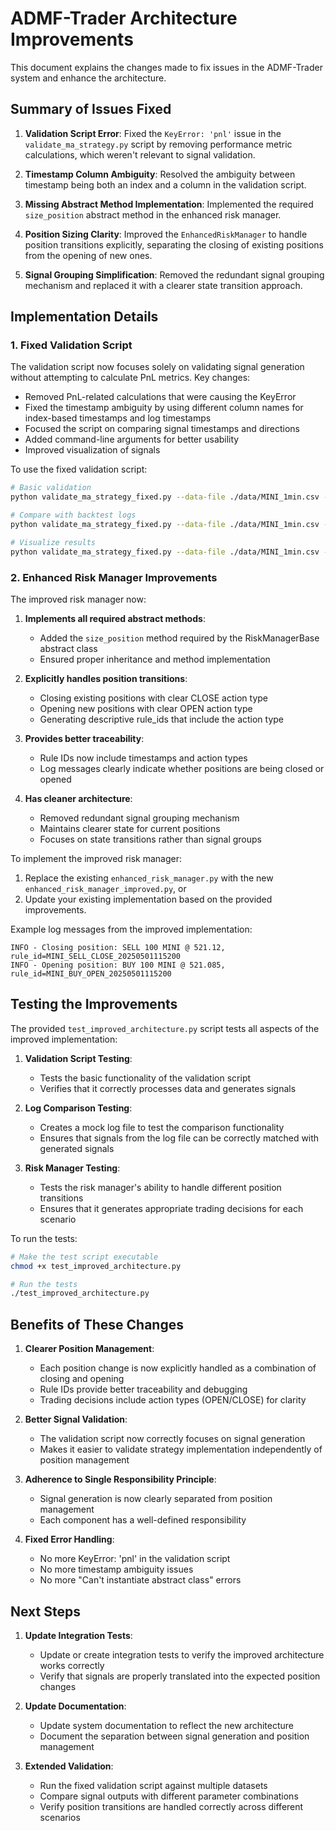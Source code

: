 # ADMF-Trader Architecture Improvements

This document explains the changes made to fix issues in the ADMF-Trader system and enhance the architecture.

## Summary of Issues Fixed

1. **Validation Script Error**: Fixed the `KeyError: 'pnl'` issue in the `validate_ma_strategy.py` script by removing performance metric calculations, which weren't relevant to signal validation.

2. **Timestamp Column Ambiguity**: Resolved the ambiguity between timestamp being both an index and a column in the validation script.

3. **Missing Abstract Method Implementation**: Implemented the required `size_position` abstract method in the enhanced risk manager.

4. **Position Sizing Clarity**: Improved the `EnhancedRiskManager` to handle position transitions explicitly, separating the closing of existing positions from the opening of new ones.

5. **Signal Grouping Simplification**: Removed the redundant signal grouping mechanism and replaced it with a clearer state transition approach.

## Implementation Details

### 1. Fixed Validation Script

The validation script now focuses solely on validating signal generation without attempting to calculate PnL metrics. Key changes:

- Removed PnL-related calculations that were causing the KeyError
- Fixed the timestamp ambiguity by using different column names for index-based timestamps and log timestamps
- Focused the script on comparing signal timestamps and directions
- Added command-line arguments for better usability
- Improved visualization of signals

To use the fixed validation script:

```bash
# Basic validation
python validate_ma_strategy_fixed.py --data-file ./data/MINI_1min.csv --symbol MINI --fast-window 5 --slow-window 15

# Compare with backtest logs
python validate_ma_strategy_fixed.py --data-file ./data/MINI_1min.csv --compare-log improved_architecture_test.log

# Visualize results
python validate_ma_strategy_fixed.py --data-file ./data/MINI_1min.csv --visualize
```

### 2. Enhanced Risk Manager Improvements

The improved risk manager now:

1. **Implements all required abstract methods**:
   - Added the `size_position` method required by the RiskManagerBase abstract class
   - Ensured proper inheritance and method implementation

2. **Explicitly handles position transitions**:
   - Closing existing positions with clear CLOSE action type
   - Opening new positions with clear OPEN action type
   - Generating descriptive rule_ids that include the action type

3. **Provides better traceability**:
   - Rule IDs now include timestamps and action types
   - Log messages clearly indicate whether positions are being closed or opened

4. **Has cleaner architecture**:
   - Removed redundant signal grouping mechanism
   - Maintains clearer state for current positions
   - Focuses on state transitions rather than signal groups

To implement the improved risk manager:

1. Replace the existing `enhanced_risk_manager.py` with the new `enhanced_risk_manager_improved.py`, or
2. Update your existing implementation based on the provided improvements.

Example log messages from the improved implementation:

```
INFO - Closing position: SELL 100 MINI @ 521.12, rule_id=MINI_SELL_CLOSE_20250501115200
INFO - Opening position: BUY 100 MINI @ 521.085, rule_id=MINI_BUY_OPEN_20250501115200
```

## Testing the Improvements

The provided `test_improved_architecture.py` script tests all aspects of the improved implementation:

1. **Validation Script Testing**:
   - Tests the basic functionality of the validation script
   - Verifies that it correctly processes data and generates signals

2. **Log Comparison Testing**:
   - Creates a mock log file to test the comparison functionality
   - Ensures that signals from the log file can be correctly matched with generated signals

3. **Risk Manager Testing**:
   - Tests the risk manager's ability to handle different position transitions
   - Ensures that it generates appropriate trading decisions for each scenario

To run the tests:

```bash
# Make the test script executable
chmod +x test_improved_architecture.py

# Run the tests
./test_improved_architecture.py
```

## Benefits of These Changes

1. **Clearer Position Management**:
   - Each position change is now explicitly handled as a combination of closing and opening
   - Rule IDs provide better traceability and debugging
   - Trading decisions include action types (OPEN/CLOSE) for clarity

2. **Better Signal Validation**:
   - The validation script now correctly focuses on signal generation
   - Makes it easier to validate strategy implementation independently of position management

3. **Adherence to Single Responsibility Principle**:
   - Signal generation is now clearly separated from position management
   - Each component has a well-defined responsibility

4. **Fixed Error Handling**:
   - No more KeyError: 'pnl' in the validation script
   - No more timestamp ambiguity issues
   - No more "Can't instantiate abstract class" errors

## Next Steps

1. **Update Integration Tests**:
   - Update or create integration tests to verify the improved architecture works correctly
   - Verify that signals are properly translated into the expected position changes

2. **Update Documentation**:
   - Update system documentation to reflect the new architecture
   - Document the separation between signal generation and position management

3. **Extended Validation**:
   - Run the fixed validation script against multiple datasets
   - Compare signal outputs with different parameter combinations
   - Verify position transitions are handled correctly across different scenarios

